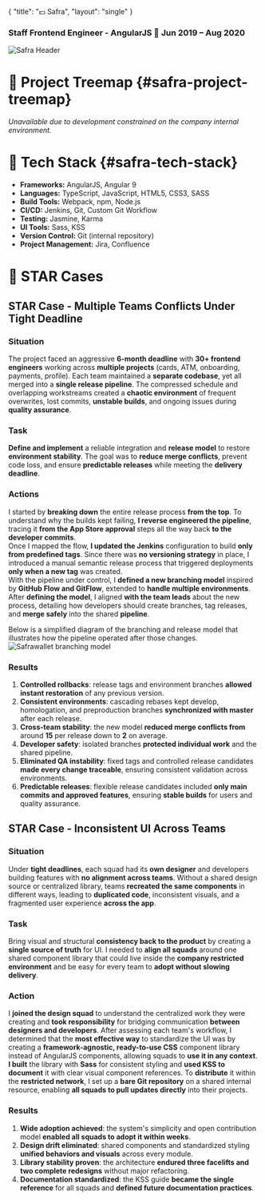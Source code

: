 {
    "title": "💵 Safra",
    "layout": "single"
}
### Staff Frontend Engineer - AngularJS 📅 Jun 2019 – Aug 2020
![Safra Header](/images/safra-header.webp)  

# 🌲 Project Treemap {#safra-project-treemap}  
*Unavailable due to development constrained on the company internal environment.*  

# 🧱 Tech Stack {#safra-tech-stack}  
* **Frameworks:** AngularJS, Angular 9  
* **Languages:** TypeScript, JavaScript, HTML5, CSS3, SASS  
* **Build Tools:** Webpack, npm, Node.js  
* **CI/CD:** Jenkins, Git, Custom Git Workflow  
* **Testing:** Jasmine, Karma
* **UI Tools:** Sass, KSS  
* **Version Control:** Git (internal repository)  
* **Project Management:** Jira, Confluence  

# 🌟 STAR Cases  
## STAR Case - Multiple Teams Conflicts Under Tight Deadline  
### Situation  
The project faced an aggressive **6-month deadline** with **30+ frontend engineers** working across **multiple projects** (cards, ATM, onboarding, payments, profile). Each team maintained a **separate codebase**, yet all merged into a **single release pipeline**. The compressed schedule and overlapping workstreams created a **chaotic environment** of frequent overwrites, lost commits, **unstable builds**, and ongoing issues during **quality assurance**.  

### Task  
**Define and implement** a reliable integration and **release model** to restore **environment stability**. The goal was to **reduce merge conflicts**, prevent code loss, and ensure **predictable releases** while meeting the **delivery deadline**.  

### Actions  
I started by **breaking down** the entire release process **from the top**. To understand why the builds kept failing, **I reverse engineered the pipeline**, tracing it **from the App Store approval** steps all the way back **to the developer commits**.  
Once I mapped the flow, **I updated the Jenkins** configuration to build **only from predefined tags**. Since there was **no versioning strategy** in place, I introduced a manual semantic release process that triggered deployments **only when a new tag** was created.  
With the pipeline under control, I **defined a new branching model** inspired by **GitHub Flow and GitFlow**, extended to **handle multiple environments**.  
After **defining the model**, I aligned **with the team leads** about the new process, detailing how developers should create branches, tag releases, and **merge safely** into the shared **pipeline**.  

Below is a simplified diagram of the branching and release model that illustrates how the pipeline operated after those changes.  
![Safrawallet branching model](/images/safra-branch-model.webp)  

### Results  
1. **Controlled rollbacks**: release tags and environment branches **allowed instant restoration** of any previous version.  
2. **Consistent environments**: cascading rebases kept develop, homologation, and preproduction branches **synchronized with master** after each release.  
3. **Cross-team stability**: the new model **reduced merge conflicts from** around **15** per release down to **2** on average.  
4. **Developer safety**: isolated branches **protected individual work** and the shared pipeline.  
5. **Eliminated QA instability**: fixed tags and controlled release candidates **made every change traceable**, ensuring consistent validation across environments.  
6. **Predictable releases**: flexible release candidates included **only main commits and approved features**, ensuring **stable builds** for users and quality assurance.  


## STAR Case - Inconsistent UI Across Teams  
### Situation  
Under **tight deadlines**, each squad had its **own designer** and developers building features with **no alignment across teams**. Without a shared design source or centralized library, teams **recreated the same components** in different ways, leading to **duplicated code**, inconsistent visuals, and a fragmented user experience **across the app**.  

### Task  
Bring visual and structural **consistency back to the product** by creating a **single source of truth** for UI. I needed to **align all squads** around one shared component library that could live inside the **company restricted environment** and be easy for every team to **adopt without slowing delivery**.

### Action  
I **joined the design squad** to understand the centralized work they were creating and **took responsibility** for bridging communication **between designers and developers**. After assessing each team's workflow, I determined that the **most effective way** to standardize the UI was by creating a **framework-agnostic, ready-to-use CSS** component library instead of AngularJS components, allowing squads to **use it in any context**. **I built** the library with **Sass** for consistent styling and **used KSS to document** it with clear visual component references. To **distribute** it within the **restricted network**, I set up a **bare Git repository** on a shared internal resource, enabling **all squads to pull updates directly** into their projects.  

### Results  
1. **Wide adoption achieved**: the system's simplicity and open contribution model **enabled all squads to adopt it within weeks**.  
2. **Design drift eliminated**: shared components and standardized styling **unified behaviors and visuals** across every module.  
3. **Library stability proven**: the architecture **endured three facelifts and two complete redesigns** without major refactoring.  
4. **Documentation standardized**: the KSS guide **became the single reference** for all squads and **defined future documentation practices**.  
